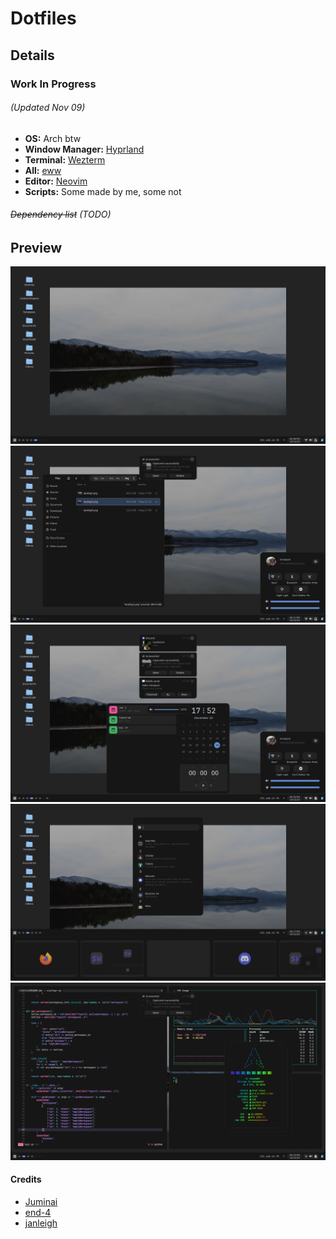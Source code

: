 # Dotfiles

## Details  

### Work In Progress

###### (Updated Nov 09)  

- **OS:** Arch btw
- **Window Manager:** [Hyprland](https://github.com/hyprwm/Hyprland)
- **Terminal:** [Wezterm](https://github.com/wez/wezterm)
- **All:** [eww](https://github.com/elkowar/eww)
- **Editor:** [Neovim](https://github.com/nyoom-engineering/nyoom.nvim)
- **Scripts:** Some made by me, some not  

###### ~~Dependency list~~  (TODO)

## Preview

![desktop1](./img/desktop1.png)  
![desktop2](./img/desktop2.png)  
![desktop3](./img/desktop3.png)  
![desktop4](./img/desktop4.png)  
![desktop5](./img/desktop5.png)

#### Credits

- [Juminai](https://github.com/juminai/dotfiles/)  
- [end-4](https://github.com/end-4/dots-hyprland)  
- [janleigh](https://github.com/janleigh/dotfiles)  
